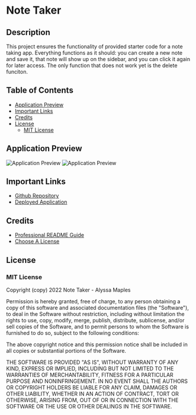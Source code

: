 # Note Taker

## Description
This project ensures the functionality of provided starter code for a note taking app. Everything functions as it should: you can create a new note and save it, that note will show up on the sidebar, and you can click it again for later access. The only function that does not work yet is the delete funciton. 

## Table of Contents

- [Application Preview](#application-preview)
- [Important Links](#important-links)
- [Credits](#credits)
- [License](#license)
    - [MIT License](#mit-license)

## Application Preview
![Application Preview](./public/assets/images/image1.png)
![Application Preview](./public/assets/images/image2.png)

## Important Links

- [Github Repository](https://github.com/armaples/notes-app)
- [Deployed Application](https://sheltered-cliffs-49983.herokuapp.com/)

## Credits
- [Professional README Guide](https://coding-boot-camp.github.io/full-stack/github/professional-readme-guide) 
- [Choose A License](https://choosealicense.com/licenses/mit/)

## License

### MIT License

Copyright (copy) 2022 Note Taker - Alyssa Maples

Permission is hereby granted, free of charge, to any person obtaining a copy
of this software and associated documentation files (the "Software"), to deal
in the Software without restriction, including without limitation the rights
to use, copy, modify, merge, publish, distribute, sublicense, and/or sell
copies of the Software, and to permit persons to whom the Software is
furnished to do so, subject to the following conditions:

The above copyright notice and this permission notice shall be included in all
copies or substantial portions of the Software.

THE SOFTWARE IS PROVIDED "AS IS", WITHOUT WARRANTY OF ANY KIND, EXPRESS OR
IMPLIED, INCLUDING BUT NOT LIMITED TO THE WARRANTIES OF MERCHANTABILITY,
FITNESS FOR A PARTICULAR PURPOSE AND NONINFRINGEMENT. IN NO EVENT SHALL THE
AUTHORS OR COPYRIGHT HOLDERS BE LIABLE FOR ANY CLAIM, DAMAGES OR OTHER
LIABILITY, WHETHER IN AN ACTION OF CONTRACT, TORT OR OTHERWISE, ARISING FROM,
OUT OF OR IN CONNECTION WITH THE SOFTWARE OR THE USE OR OTHER DEALINGS IN THE
SOFTWARE.